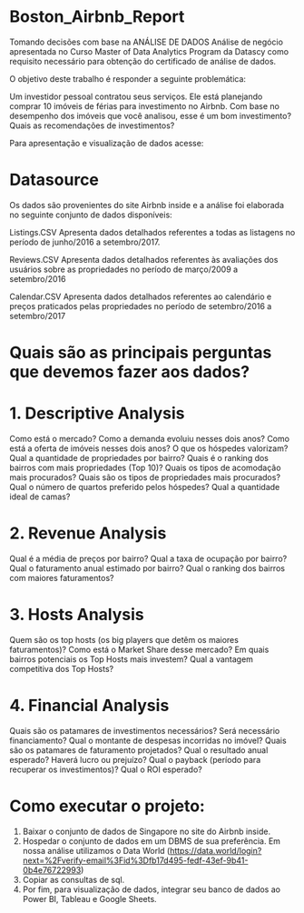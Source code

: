 # Boston_Airbnb_Report
Tomando decisões com base na ANÁLISE DE DADOS
Análise de negócio apresentada no Curso Master of Data Analytics Program da Datascy como requisito necessário para obtenção do certificado de análise de dados.

O objetivo deste trabalho é responder a seguinte problemática:

Um investidor pessoal contratou seus serviços. Ele está planejando comprar 10 imóveis de férias para investimento no Airbnb. Com base no desempenho dos imóveis que você analisou, esse é um bom investimento? Quais as recomendações de investimentos?

Para apresentação e visualização de dados acesse: 

# Datasource
Os dados são provenientes do site Airbnb inside e a análise foi elaborada no seguinte conjunto de dados disponíveis:

Listings.CSV
Apresenta dados detalhados referentes a todas as listagens no período de junho/2016 a setembro/2017. 

Reviews.CSV
Apresenta dados detalhados referentes às avaliações dos usuários sobre as propriedades no período de março/2009 a setembro/2016

Calendar.CSV
Apresenta dados detalhados referentes ao calendário e preços praticados pelas propriedades no período de setembro/2016 a setembro/2017

# Quais são as principais perguntas que devemos fazer aos dados?

# 1. Descriptive Analysis
Como está o mercado?
Como a demanda evoluiu nesses dois anos?
Como está a oferta de imóveis nesses dois anos?
O que os hóspedes valorizam?
Qual a quantidade de propriedades por bairro? 
Quais é o ranking dos bairros com mais propriedades (Top 10)? 
Quais os tipos de acomodação mais procurados?
Quais são os tipos de propriedades mais procurados? 
Qual o número de quartos preferido pelos hóspedes?
Qual a quantidade ideal de camas?

# 2. Revenue Analysis
Qual é a média de preços por bairro?
Qual a taxa de ocupação por bairro? 
Qual o faturamento anual estimado por bairro?
Qual o ranking dos bairros com maiores faturamentos?

# 3. Hosts Analysis
Quem são os top hosts (os big players que detêm os maiores faturamentos)?
Como está o Market Share desse mercado?
Em quais bairros potenciais os Top Hosts mais investem?
Qual a vantagem competitiva dos Top Hosts?

# 4. Financial Analysis
Quais são os patamares de investimentos necessários?
Será necessário financiamento?
Qual o montante de despesas incorridas no imóvel?
Quais são os patamares de faturamento projetados?
Qual o resultado anual esperado?
Haverá lucro ou prejuízo?
Qual o payback (período para recuperar os investimentos)?
Qual o ROI esperado?

# Como executar o projeto:
1. Baixar o conjunto de dados de Singapore no site do Airbnb inside.
2. Hospedar o conjunto de dados em um DBMS de sua preferência. Em nossa análise utilizamos o Data World (https://data.world/login?next=%2Fverify-email%3Fid%3Dfb17d495-fedf-43ef-9b41-0b4e76722993)
3. Copiar as consultas de sql.
4. Por fim, para visualização de dados, integrar seu banco de dados ao Power BI, Tableau e Google Sheets.




